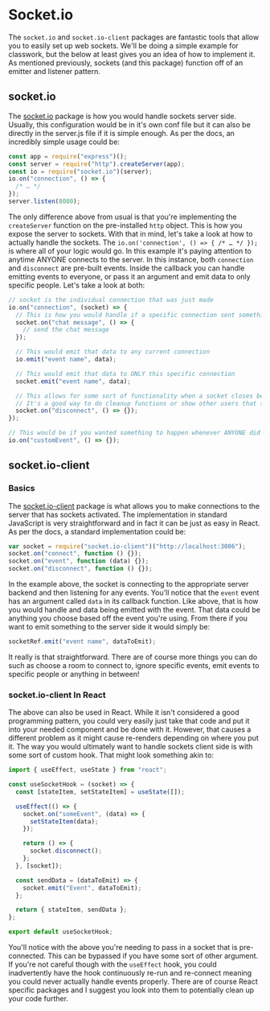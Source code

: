# Socket.io

The `socket.io` and `socket.io-client` packages are fantastic tools that allow you to easily set up web sockets. We'll be doing a simple example for classwork, but the below at least gives you an idea of how to implement it. As mentioned previously, sockets (and this package) function off of an emitter and listener pattern.

## socket.io

The [socket.io](https://www.npmjs.com/package/socket.io) package is how you would handle sockets server side. Usually, this configuration would be in it's own conf file but it can also be directly in the server.js file if it is simple enough. As per the docs, an incredibly simple usage could be:

```javascript
const app = require("express")();
const server = require("http").createServer(app);
const io = require("socket.io")(server);
io.on("connection", () => {
  /* … */
});
server.listen(8080);
```

The only difference above from usual is that you're implementing the `createServer` function on the pre-installed `http` object. This is how you expose the server to sockets. With that in mind, let's take a look at how to actually handle the sockets. The `io.on('connection', () => { /* … */ });` is where all of your logic would go. In this example it's paying attention to anytime ANYONE connects to the server. In this instance, both `connection` and `disconnect` are pre-built events. Inside the callback you can handle emitting events to everyone, or pass it an argument and emit data to only specific people. Let's take a look at both:

```javascript
// socket is the individual connection that was just made
io.on("connection", (socket) => {
  // This is how you would handle if a specific connection sent something such as a chat message
  socket.on("chat message", () => {
    // send the chat message
  });

  // This would emit that data to any current connection
  io.emit("event name", data);

  // This would emit that data to ONLY this specific connection
  socket.emit("event name", data);

  // This allows for some sort of functionality when a socket closes because the user leaves / chooses to disconnect / some other logic.
  // It's a good way to do cleanup functions or show other users that someone has left
  socket.on("disconnect", () => {});
});

// This would be if you wanted something to happen whenever ANYONE did something.
io.on("customEvent", () => {});
```
## socket.io-client

### Basics

The [socket.io-client](https://www.npmjs.com/package/socket.io-client) package is what allows you to make connections to the server that has sockets activated. The implementation in standard JavaScript is very straightforward and in fact it can be just as easy in React. As per the docs, a standard implementation could be:

```js
var socket = require("socket.io-client")("http://localhost:3006");
socket.on("connect", function () {});
socket.on("event", function (data) {});
socket.on("disconnect", function () {});
```

In the example above, the socket is connecting to the appropriate server backend and then listening for any events. You'll notice that the `event` event has an argument called `data` in its callback function. Like above, that is how you would handle and data being emitted with the event. That data could be anything you choose based off the event you're using. From there if you want to emit something to the server side it would simply be:

```js
socketRef.emit("event name", dataToEmit);
```

It really is that straightforward. There are of course more things you can do such as choose a room to connect to, ignore specific events, emit events to specific people or anything in between!

### socket.io-client In React

The above can also be used in React. While it isn't considered a good programming pattern, you could very easily just take that code and put it into your needed component and be done with it. However, that causes a different problem as it might cause re-renders depending on where you put it. The way you would ultimately want to handle sockets client side is with some sort of custom hook. That might look something akin to:

```javascript
import { useEffect, useState } from "react";

const useSocketHook = (socket) => {
  const [stateItem, setStateItem] = useState([]);

  useEffect(() => {
    socket.on("someEvent", (data) => {
      setStateItem(data);
    });

    return () => {
      socket.disconnect();
    };
  }, [socket]);

  const sendData = (dataToEmit) => {
    socket.emit("Event", dataToEmit);
  };

  return { stateItem, sendData };
};

export default useSocketHook;
```

You'll notice with the above you're needing to pass in a socket that is pre-connected. This can be bypassed if you have some sort of other argument. If you're not careful though with the `useEffect` hook, you could inadvertently have the hook continuously re-run and re-connect meaning you could never actually handle events properly. There are of course React specific packages and I suggest you look into them to potentially clean up your code further.
